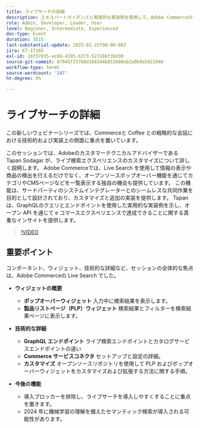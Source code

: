 ```yaml
---
title: ライブサーチの詳細
description: エキスパートガイダンスと実践的な実装例を使用して、Adobe Commerceのライブ検索エクスペリエンスをカスタマイズする
role: Admin, Developer, Leader, User
level: Beginner, Intermediate, Experienced
doc-type: Event
duration: 3515
last-substantial-update: 2025-01-25T00:00:00Z
jira: KT-17165
exl-id: 1bf37835-ec68-4195-b373-52718bf39d30
source-git-commit: 87945f25760d168144b852b88eb2a0b9a5021946
workflow-type: tm+mt
source-wordcount: '247'
ht-degree: 0%

---
```


# ライブサーチの詳細

この新しいウェビナーシリーズでは、Commerceと Coffee との戦略的な会話における技術的および実装上の側面に重点を置いています。

このセッションでは、Adobeのカスタマーテクニカルアドバイザーである Tapan Sodagar が、ライブ検索エクスペリエンスのカスタマイズについて詳しく説明します。 Adobe Commerceでは、Live Search を使用して情報の表示や商品の検出を行えるだけでなく、オープンソースポップオーバー機能を通じてカテゴリやCMSページなどを一覧表示する独自の機会も提供しています。 この機能は、サードパーティのシステムインテグレーターとのシームレスな共同作業を目的として設計されており、カスタマイズと追加の実装を提供します。 Tapan は、GraphQLのクエリとエンドポイントを使用した実用的な実装例を示し、オープン API を通じて e コマースエクスペリエンスで達成できることに関する貴重なインサイトを提供します。

>[!VIDEO](https://video.tv.adobe.com/v/3443021/?learn=on&enablevpops)

## 重要ポイント

コンポーネント、ウィジェット、技術的な詳細など、セッションの全体的な焦点は、Adobe Commerceの Live Search でした。

* **ウィジェットの概要**

   * **ポップオーバーウィジェット** 入力中に検索結果を表示します。
   * **製品リストページ（PLP）ウィジェット** 検索結果とフィルターを検索結果ページに表示します。

* **技術的な詳細**

   * **GraphQL エンドポイント** ライブ検索エンドポイントとカタログサービスエンドポイントの違い
   * **Commerce サービスコネクタ** セットアップと設定の詳細。
   * **カスタマイズ** オープンソースリポジトリを使用して PLP およびポップオーバーウィジェットをカスタマイズおよび拡張する方法に関する手順。

* **今後の機能**

   * 導入ブロッカーを排除し、ライブサーチを導入しやすくすることに重点を置きます。
   * 2024 年に機械学習の理解を備えたセマンティック検索が導入される可能性があります。
